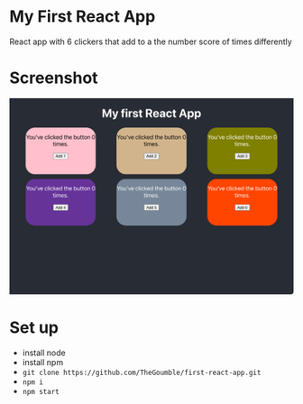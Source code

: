# My First React App

React app with 6 clickers that add to a the number score of times differently

# Screenshot

![Screen shot of the demo](/src/first_react_app.png)

# Set up

- install node
- install npm
- `git clone https://github.com/TheGoumble/first-react-app.git`
- `npm i`
- `npm start`
